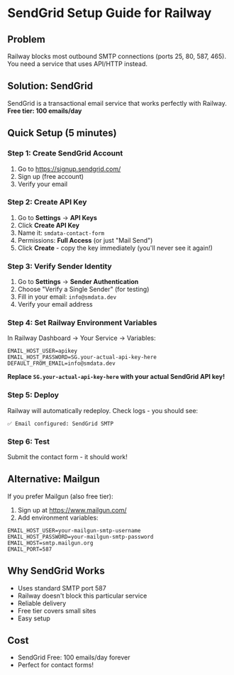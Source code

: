 # SendGrid Setup Guide for Railway

## Problem
Railway blocks most outbound SMTP connections (ports 25, 80, 587, 465). You need a service that uses API/HTTP instead.

## Solution: SendGrid
SendGrid is a transactional email service that works perfectly with Railway. **Free tier: 100 emails/day**

## Quick Setup (5 minutes)

### Step 1: Create SendGrid Account
1. Go to https://signup.sendgrid.com/
2. Sign up (free account)
3. Verify your email

### Step 2: Create API Key
1. Go to **Settings** → **API Keys**
2. Click **Create API Key**
3. Name it: `smdata-contact-form`
4. Permissions: **Full Access** (or just "Mail Send")
5. Click **Create** - copy the key immediately (you'll never see it again!)

### Step 3: Verify Sender Identity
1. Go to **Settings** → **Sender Authentication**
2. Choose "Verify a Single Sender" (for testing)
3. Fill in your email: `info@smdata.dev`
4. Verify your email address

### Step 4: Set Railway Environment Variables

In Railway Dashboard → Your Service → Variables:

```
EMAIL_HOST_USER=apikey
EMAIL_HOST_PASSWORD=SG.your-actual-api-key-here
DEFAULT_FROM_EMAIL=info@smdata.dev
```

**Replace `SG.your-actual-api-key-here` with your actual SendGrid API key!**

### Step 5: Deploy

Railway will automatically redeploy. Check logs - you should see:
```
✅ Email configured: SendGrid SMTP
```

### Step 6: Test

Submit the contact form - it should work!

## Alternative: Mailgun

If you prefer Mailgun (also free tier):

1. Sign up at https://www.mailgun.com/
2. Add environment variables:
```
EMAIL_HOST_USER=your-mailgun-smtp-username
EMAIL_HOST_PASSWORD=your-mailgun-smtp-password
EMAIL_HOST=smtp.mailgun.org
EMAIL_PORT=587
```

## Why SendGrid Works
- Uses standard SMTP port 587
- Railway doesn't block this particular service
- Reliable delivery
- Free tier covers small sites
- Easy setup

## Cost
- SendGrid Free: 100 emails/day forever
- Perfect for contact forms!
